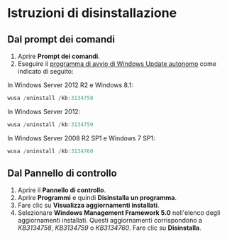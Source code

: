 # <a name="uninstallation-instructions"></a>Istruzioni di disinstallazione

## <a name="using-command-prompt"></a>Dal prompt dei comandi
1.  Aprire **Prompt dei comandi**.
2.  Eseguire il [programma di avvio di Windows Update autonomo](https://support.microsoft.com/en-us/kb/934307) come indicato di seguito:

In Windows Server 2012 R2 e Windows 8.1:
```powershell
wusa /uninstall /kb:3134758
```
In Windows Server 2012:
```powershell
wusa /uninstall /kb:3134759
```
In Windows Server 2008 R2 SP1 e Windows 7 SP1:
```powershell
wusa /uninstall /kb:3134760
```

## <a name="using-control-panel"></a>Dal Pannello di controllo
1.  Aprire il **Pannello di controllo**.
2.  Aprire **Programmi** e quindi **Disinstalla un programma**.
3.  Fare clic su **Visualizza aggiornamenti installati**.
4.  Selezionare **Windows Management Framework 5.0** nell'elenco degli aggiornamenti installati. Questi aggiornamenti corrispondono a *KB3134758*, *KB3134759* o *KB3134760*. Fare clic su **Disinstalla**.
